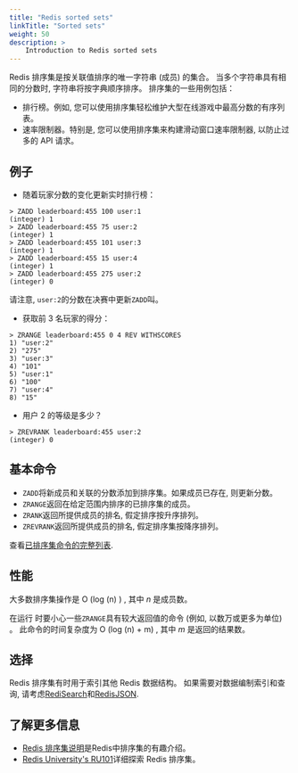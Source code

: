 ```yaml
---
title: "Redis sorted sets"
linkTitle: "Sorted sets"
weight: 50
description: >
    Introduction to Redis sorted sets
---
```


Redis 排序集是按关联值排序的唯一字符串 (成员) 的集合。
当多个字符串具有相同的分数时, 字符串将按字典顺序排序。
排序集的一些用例包括：

*   排行榜。例如, 您可以使用排序集轻松维护大型在线游戏中最高分数的有序列表。
*   速率限制器。特别是, 您可以使用排序集来构建滑动窗口速率限制器, 以防止过多的 API 请求。

## 例子

*   随着玩家分数的变化更新实时排行榜：

<!---->

    > ZADD leaderboard:455 100 user:1
    (integer) 1
    > ZADD leaderboard:455 75 user:2
    (integer) 1
    > ZADD leaderboard:455 101 user:3
    (integer) 1
    > ZADD leaderboard:455 15 user:4
    (integer) 1
    > ZADD leaderboard:455 275 user:2
    (integer) 0

请注意, `user:2`的分数在决赛中更新`ZADD`叫。

*   获取前 3 名玩家的得分：

<!---->

    > ZRANGE leaderboard:455 0 4 REV WITHSCORES
    1) "user:2"
    2) "275"
    3) "user:3"
    4) "101"
    5) "user:1"
    6) "100"
    7) "user:4"
    8) "15"

*   用户 2 的等级是多少？

<!---->

    > ZREVRANK leaderboard:455 user:2
    (integer) 0

## 基本命令

*   `ZADD`将新成员和关联的分数添加到排序集。如果成员已存在, 则更新分数。
*   `ZRANGE`返回在给定范围内排序的已排序集的成员。
*   `ZRANK`返回所提供成员的排名, 假定排序按升序排列。
*   `ZREVRANK`返回所提供成员的排名, 假定排序集按降序排列。

查看[已排序集命令的完整列表](https://redis.io/commands/?group=sorted-set).

## 性能

大多数排序集操作是 O (log (n) ) , 其中 *n* 是成员数。

在运行 时要小心一些`ZRANGE`具有较大返回值的命令 (例如, 以数万或更多为单位) 。
此命令的时间复杂度为 O (log (n)  + m) , 其中 *m* 是返回的结果数。

## 选择

Redis 排序集有时用于索引其他 Redis 数据结构。
如果需要对数据编制索引和查询, 请考虑[RediSearch](/docs/stack/search)和[RedisJSON](/docs/stack/json).

## 了解更多信息

*   [Redis 排序集说明](https://www.youtube.com/watch?v=MUKlxdBQZ7g)是Redis中排序集的有趣介绍。
*   [Redis University's RU101](https://university.redis.com/courses/ru101/)详细探索 Redis 排序集。
